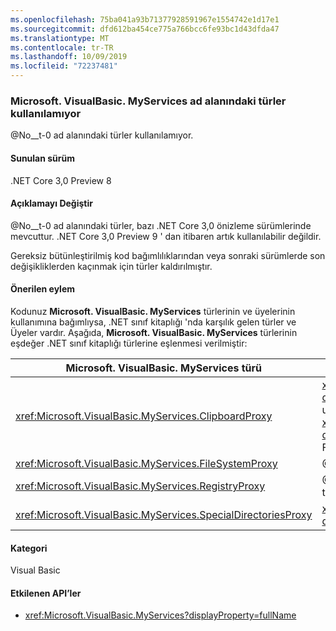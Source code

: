 ```yaml
---
ms.openlocfilehash: 75ba041a93b71377928591967e1554742e1d17e1
ms.sourcegitcommit: dfd612ba454ce775a766bcc6fe93bc1d43dfda47
ms.translationtype: MT
ms.contentlocale: tr-TR
ms.lasthandoff: 10/09/2019
ms.locfileid: "72237481"
---
```

### <a name="types-in-microsoftvisualbasicmyservices-namespace-not-available"></a>Microsoft. VisualBasic. MyServices ad alanındaki türler kullanılamıyor

@No__t-0 ad alanındaki türler kullanılamıyor.

#### <a name="version-introduced"></a>Sunulan sürüm

.NET Core 3,0 Preview 8

#### <a name="change-description"></a>Açıklamayı Değiştir

@No__t-0 ad alanındaki türler, bazı .NET Core 3,0 önizleme sürümlerinde mevcuttur. .NET Core 3,0 Preview 9 ' dan itibaren artık kullanılabilir değildir.

Gereksiz bütünleştirilmiş kod bağımlılıklarından veya sonraki sürümlerde son değişikliklerden kaçınmak için türler kaldırılmıştır.
 
#### <a name="recommended-action"></a>Önerilen eylem

Kodunuz **Microsoft. VisualBasic. MyServices** türlerinin ve üyelerinin kullanımına bağımlıysa, .NET sınıf kitaplığı 'nda karşılık gelen türler ve Üyeler vardır. Aşağıda, **Microsoft. VisualBasic. MyServices** türlerinin eşdeğer .NET sınıf kitaplığı türlerine eşlenmesi verilmiştir:

|Microsoft. VisualBasic. MyServices türü|.NET sınıf kitaplığı türü|
|--|--|
|<xref:Microsoft.VisualBasic.MyServices.ClipboardProxy>|<xref:System.Windows.Clipboard?displayProperty=nameWithType> WPF uygulamaları için <xref:System.Windows.Forms.Clipboard?displayProperty=nameWithType> Windows Forms uygulamalar için| 
|<xref:Microsoft.VisualBasic.MyServices.FileSystemProxy>|@No__t-0 ad alanındaki türler|
|<xref:Microsoft.VisualBasic.MyServices.RegistryProxy>|@No__t-0 ad alanındaki kayıt defteriyle ilgili türler|
|<xref:Microsoft.VisualBasic.MyServices.SpecialDirectoriesProxy>|<xref:System.Environment.GetFolderPath%2A?displayProperty=nameWithType>|

#### <a name="category"></a>Kategori

Visual Basic

#### <a name="affected-apis"></a>Etkilenen API’ler

- <xref:Microsoft.VisualBasic.MyServices?displayProperty=fullName>

<!--

### Affected APIs

- `N:Microsoft.VisualBasic.MyServices`

-- >

